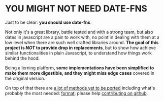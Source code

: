 # YOU MIGHT NOT NEED DATE-FNS

Just to be clear: **you should use date-fns**.

Not only it's a great library, battle tested and with a strong team, but also dates in javascript are a pain to work with, no point in dealing with them at a low level when there are such well crafted libraries around. **The goal of this project is _NOT_ to provide drop in replacements**, but to show how achieve similar functionalities in plain Javascript, to understand how things work behind the hood.

Being a lerning platform, **some implementations have been simplified to make them more digestible, and they might miss edge cases** covered in the original version.

On top of that there are [a lot of methods yet to be ported](/date-fns/missing) including what's probably the most needed: [format](https://date-fns.org/v2.22.1/docs/format); please help [contributing on github](https://github.com/cedmax/youmightnotneed/blob/master/src/content/how-to-contribute.md).
